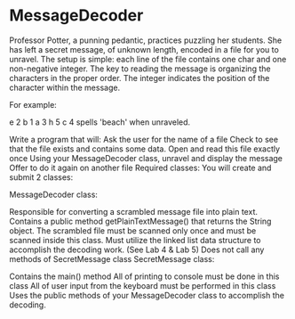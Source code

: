# MessageDecoder

Professor Potter, a punning pedantic, practices puzzling her students. She has left a secret message, of unknown length, encoded in a file for you to unravel. The setup is simple: each line of the file contains one char and one non-negative integer. The key to reading the message is organizing the characters in the proper order. The integer indicates the position of the character within the message.

For example:

e 2
b 1
a 3
h 5
c 4
spells 'beach' when unraveled.

Write a program that will:
Ask the user for the name of a file
Check to see that the file exists and contains some data.
Open and read this file exactly once
Using your MessageDecoder class, unravel and display the message
Offer to do it again on another file
Required classes:
You will create and submit 2 classes:

MessageDecoder class:

Responsible for converting a scrambled message file into plain text.
Contains a public method getPlainTextMessage() that returns the String object.
The scrambled file must be scanned only once and must be scanned inside this class.
Must utilize the linked list data structure to accomplish the decoding work. (See Lab 4 & Lab 5)
Does not call any methods of SecretMessage class
SecretMessage class:

Contains the main() method
All of printing to console must be done in this class
All of user input from the keyboard must be performed in this class
Uses the public methods of your MessageDecoder class to accomplish the decoding.
